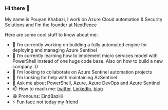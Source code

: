 ### Hi there 👋

My name is Pouyan Khabazi, I work on Azure Cloud automation & Security Solutions and I'm the founder at [NextFence](https://github.com/nextfence)


Here are some cool stuff to know about me:

- 🔭 I’m currently working on building a fully automated engine for deploying and managing Azure Sentinel
- 🌱 I’m currently learning how to implement micro services model with PowerShell instead of one huge code base. Also on how to build a new company :D
- 👯 I’m looking to collaborate on Azure Sentinel automation projects
- 🤔 I’m looking for help with maintaining AzSentinel
- 💬 Ask me about PowerShell, Azure, Azure DevOps and Azure Sentinel
- 📫 How to reach me: [twitter](https://twitter.com/PKhabazi), [LinkedIn](https://www.linkedin.com/in/pkhabazi/), [blog](https://pkm-technology.com)
- 😄 Pronouns: EindBaziiii
- ⚡ Fun fact: not today my friend

